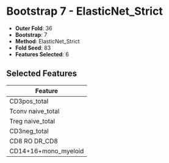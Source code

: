 # Bootstrap 7 - ElasticNet_Strict

- **Outer Fold**: 36
- **Bootstrap**: 7
- **Method**: ElasticNet_Strict
- **Fold Seed**: 83
- **Features Selected**: 6

## Selected Features

| Feature |
|---------|
| CD3pos_total |
| Tconv naive_total |
| Treg naive_total |
| CD3neg_total |
| CD8 RO DR_CD8 |
| CD14+16+mono_myeloid |
